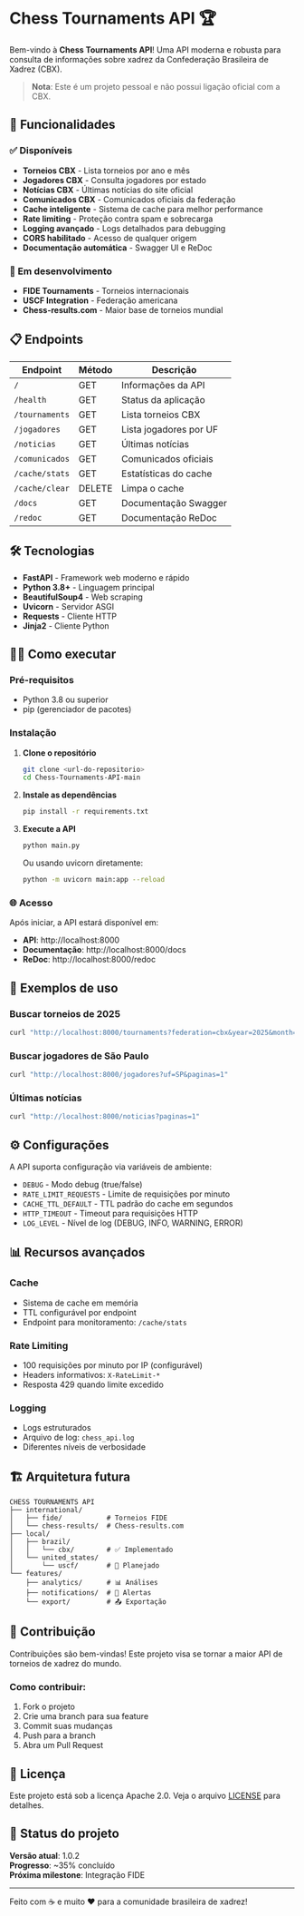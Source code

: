 # Chess Tournaments API 🏆

Bem-vindo à **Chess Tournaments API**! Uma API moderna e robusta para consulta de informações sobre xadrez da Confederação Brasileira de Xadrez (CBX).

> **Nota**: Este é um projeto pessoal e não possui ligação oficial com a CBX.

## 🚀 Funcionalidades

### ✅ Disponíveis
- **Torneios CBX** - Lista torneios por ano e mês
- **Jogadores CBX** - Consulta jogadores por estado
- **Notícias CBX** - Últimas notícias do site oficial
- **Comunicados CBX** - Comunicados oficiais da federação
- **Cache inteligente** - Sistema de cache para melhor performance
- **Rate limiting** - Proteção contra spam e sobrecarga
- **Logging avançado** - Logs detalhados para debugging
- **CORS habilitado** - Acesso de qualquer origem
- **Documentação automática** - Swagger UI e ReDoc

### 🔄 Em desenvolvimento
- **FIDE Tournaments** - Torneios internacionais
- **USCF Integration** - Federação americana
- **Chess-results.com** - Maior base de torneios mundial

## 📋 Endpoints

| Endpoint | Método | Descrição |
|----------|--------|-----------|
| `/` | GET | Informações da API |
| `/health` | GET | Status da aplicação |
| `/tournaments` | GET | Lista torneios CBX |
| `/jogadores` | GET | Lista jogadores por UF |
| `/noticias` | GET | Últimas notícias |
| `/comunicados` | GET | Comunicados oficiais |
| `/cache/stats` | GET | Estatísticas do cache |
| `/cache/clear` | DELETE | Limpa o cache |
| `/docs` | GET | Documentação Swagger |
| `/redoc` | GET | Documentação ReDoc |

## 🛠️ Tecnologias

- **FastAPI** - Framework web moderno e rápido
- **Python 3.8+** - Linguagem principal
- **BeautifulSoup4** - Web scraping
- **Uvicorn** - Servidor ASGI
- **Requests** - Cliente HTTP
- **Jinja2** - Cliente Python

## 🏃‍♂️ Como executar

### Pré-requisitos
- Python 3.8 ou superior
- pip (gerenciador de pacotes)

### Instalação

1. **Clone o repositório**
   ```bash
   git clone <url-do-repositorio>
   cd Chess-Tournaments-API-main
   ```

2. **Instale as dependências**
   ```bash
   pip install -r requirements.txt
   ```

3. **Execute a API**
   ```bash
   python main.py
   ```
   
   Ou usando uvicorn diretamente:
   ```bash
   python -m uvicorn main:app --reload
   ```

### 🌐 Acesso

Após iniciar, a API estará disponível em:

- **API**: http://localhost:8000
- **Documentação**: http://localhost:8000/docs
- **ReDoc**: http://localhost:8000/redoc

## 📖 Exemplos de uso

### Buscar torneios de 2025
```bash
curl "http://localhost:8000/tournaments?federation=cbx&year=2025&month=1&limit=5"
```

### Buscar jogadores de São Paulo
```bash
curl "http://localhost:8000/jogadores?uf=SP&paginas=1"
```

### Últimas notícias
```bash
curl "http://localhost:8000/noticias?paginas=1"
```

## ⚙️ Configurações

A API suporta configuração via variáveis de ambiente:

- `DEBUG` - Modo debug (true/false)
- `RATE_LIMIT_REQUESTS` - Limite de requisições por minuto
- `CACHE_TTL_DEFAULT` - TTL padrão do cache em segundos
- `HTTP_TIMEOUT` - Timeout para requisições HTTP
- `LOG_LEVEL` - Nível de log (DEBUG, INFO, WARNING, ERROR)

## 📊 Recursos avançados

### Cache
- Sistema de cache em memória
- TTL configurável por endpoint
- Endpoint para monitoramento: `/cache/stats`

### Rate Limiting
- 100 requisições por minuto por IP (configurável)
- Headers informativos: `X-RateLimit-*`
- Resposta 429 quando limite excedido

### Logging
- Logs estruturados
- Arquivo de log: `chess_api.log`
- Diferentes níveis de verbosidade

## 🏗️ Arquitetura futura

```
CHESS TOURNAMENTS API
├── international/
│   ├── fide/           # Torneios FIDE
│   └── chess-results/  # Chess-results.com
├── local/
│   ├── brazil/
│   │   └── cbx/        # ✅ Implementado
│   └── united_states/
│       └── uscf/       # 🔄 Planejado
└── features/
    ├── analytics/      # 📊 Análises
    ├── notifications/  # 🔔 Alertas
    └── export/         # 📤 Exportação
```

## 🤝 Contribuição

Contribuições são bem-vindas! Este projeto visa se tornar a maior API de torneios de xadrez do mundo.

### Como contribuir:
1. Fork o projeto
2. Crie uma branch para sua feature
3. Commit suas mudanças
4. Push para a branch
5. Abra um Pull Request

## 📄 Licença

Este projeto está sob a licença Apache 2.0. Veja o arquivo [LICENSE](LICENSE) para detalhes.

## 🚧 Status do projeto

**Versão atual**: 1.0.2  
**Progresso**: ~35% concluído  
**Próxima milestone**: Integração FIDE

---

Feito com ☕ e muito ❤️ para a comunidade brasileira de xadrez!
